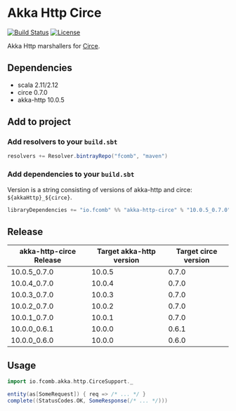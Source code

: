# Akka Http Circe

[![Build Status](https://travis-ci.org/fcomb/akka-http-circe.svg?branch=develop)](https://travis-ci.org/fcomb/akka-http-circe)
[![License](https://img.shields.io/:license-Apache-green.svg)](http://www.apache.org/licenses/LICENSE-2.0)

Akka Http marshallers for [Circe](https://github.com/travisbrown/circe).

## Dependencies

* scala 2.11/2.12
* circe 0.7.0
* akka-http 10.0.5

## Add to project

### Add resolvers to your `build.sbt`

```scala
resolvers += Resolver.bintrayRepo("fcomb", "maven")
```

### Add dependencies to your `build.sbt`

Version is a string consisting of versions of akka-http and circe: `${akkaHttp}_${circe}`.

```scala
libraryDependencies += "io.fcomb" %% "akka-http-circe" % "10.0.5_0.7.0" // latest version
```

## Release

| akka-http-circe Release | Target akka-http version | Target circe version |
|-------|---------------------|---------------------|
|10.0.5_0.7.0|10.0.5|0.7.0|
|10.0.4_0.7.0|10.0.4|0.7.0|
|10.0.3_0.7.0|10.0.3|0.7.0|
|10.0.2_0.7.0|10.0.2|0.7.0|
|10.0.1_0.7.0|10.0.1|0.7.0|
|10.0.0_0.6.1|10.0.0|0.6.1|
|10.0.0_0.6.0|10.0.0|0.6.0|

## Usage

```scala
import io.fcomb.akka.http.CirceSupport._

entity(as[SomeRequest]) { req => /* ... */ }
complete((StatusCodes.OK, SomeResponse(/* ... */)))
```
